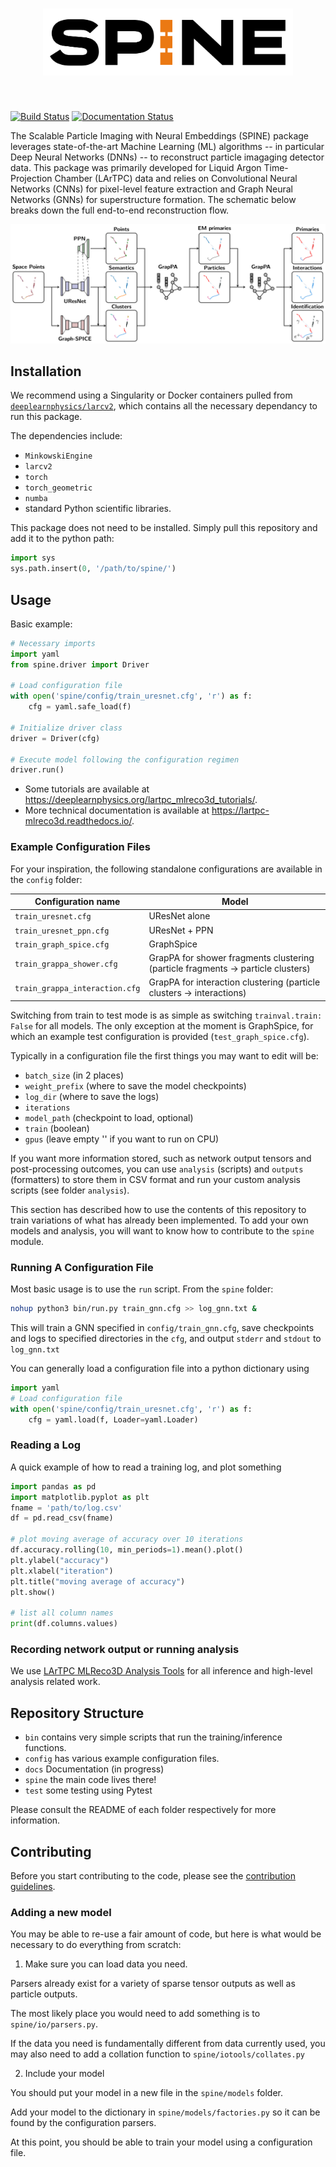 <h1 align="center">
<img src="https://github.com/DeepLearnPhysics/SPINE/blob/develop/docs/source/_static/img/spine-logo-dark.png" alt='SPINE', width="400">
</h1><br>

[![Build Status](https://app.travis-ci.com/francois-drielsma/lartpc_mlreco3d.svg?token=WB4oxAv87vEXhuxUGH7e&branch=develop&status=passed)](https://app.travis-ci.com/github/francois-drielsma/lartpc_mlreco3d/logscans?serverType=git)
[![Documentation Status](https://readthedocs.org/projects/lartpc-mlreco3d/badge/?version=latest)](https://lartpc-mlreco3d.readthedocs.io/en/latest/?badge=latest)

The Scalable Particle Imaging with Neural Embeddings (SPINE) package leverages state-of-the-art Machine Learning (ML) algorithms -- in particular Deep Neural Networks (DNNs) -- to reconstruct particle imagaging detector data. This package was primarily developed for Liquid Argon Time-Projection Chamber (LArTPC) data and relies on Convolutional Neural Networks (CNNs) for pixel-level feature extraction and Graph Neural Networks (GNNs) for superstructure formation. The schematic below breaks down the full end-to-end reconstruction flow.

![Full chain](https://github.com/DeepLearnPhysics/spine/blob/develop/docs/source/_static/img/spine-chain-alpha.png)

## Installation

We recommend using a Singularity or Docker containers pulled from [`deeplearnphysics/larcv2`](https://hub.docker.com/r/deeplearnphysics/larcv2), which contains all the necessary dependancy to run this package.

The dependencies include:
* `MinkowskiEngine`
* `larcv2`
* `torch`
* `torch_geometric`
* `numba`
* standard Python scientific libraries.

This package does not need to be installed. Simply pull this repository and add it to the python path:

```python
import sys
sys.path.insert(0, '/path/to/spine/')
```

## Usage
Basic example:
```python
# Necessary imports
import yaml
from spine.driver import Driver

# Load configuration file
with open('spine/config/train_uresnet.cfg', 'r') as f:
    cfg = yaml.safe_load(f)

# Initialize driver class
driver = Driver(cfg)

# Execute model following the configuration regimen
driver.run()
```

* Some tutorials are available at https://deeplearnphysics.org/lartpc_mlreco3d_tutorials/.
* More technical documentation is available at https://lartpc-mlreco3d.readthedocs.io/.

### Example Configuration Files

For your inspiration, the following standalone configurations are available in the `config` folder:

| Configuration name            | Model          |
| ------------------------------|----------------|
| `train_uresnet.cfg`           | UResNet alone  |
| `train_uresnet_ppn.cfg`       | UResNet + PPN  |
| `train_graph_spice.cfg`       | GraphSpice     |
| `train_grappa_shower.cfg`     | GrapPA for shower fragments clustering (particle fragments -> particle clusters) |
| `train_grappa_interaction.cfg`| GrapPA for interaction clustering (particle clusters -> interactions) |

Switching from train to test mode is as simple as switching `trainval.train: False` for all models. The only exception at the moment is GraphSpice, for which an example test configuration is provided (`test_graph_spice.cfg`).

Typically in a configuration file the first things you may want to edit will be:
* `batch_size` (in 2 places)
* `weight_prefix` (where to save the model checkpoints)
* `log_dir` (where to save the logs)
* `iterations`
* `model_path` (checkpoint to load, optional)
* `train` (boolean)
* `gpus` (leave empty '' if you want to run on CPU)


If you want more information stored, such as network output tensors and post-processing outcomes, you can use `analysis` (scripts) and `outputs` (formatters)
to store them in CSV format and run your custom analysis scripts (see folder `analysis`).

This section has described how to use the contents of this repository to train variations of what has already been implemented.  To add your own models and analysis, you will want to know how to contribute to the `spine` module.

### Running A Configuration File

Most basic usage is to use the `run` script.  From the `spine` folder:
```bash
nohup python3 bin/run.py train_gnn.cfg >> log_gnn.txt &
```
This will train a GNN specified in `config/train_gnn.cfg`, save checkpoints and logs to specified directories in the `cfg`, and output `stderr` and `stdout` to `log_gnn.txt`

You can generally load a configuration file into a python dictionary using
```python
import yaml
# Load configuration file
with open('spine/config/train_uresnet.cfg', 'r') as f:
    cfg = yaml.load(f, Loader=yaml.Loader)
```

### Reading a Log

A quick example of how to read a training log, and plot something
```python
import pandas as pd
import matplotlib.pyplot as plt
fname = 'path/to/log.csv'
df = pd.read_csv(fname)

# plot moving average of accuracy over 10 iterations
df.accuracy.rolling(10, min_periods=1).mean().plot()
plt.ylabel("accuracy")
plt.xlabel("iteration")
plt.title("moving average of accuracy")
plt.show()

# list all column names
print(df.columns.values)
```

### Recording network output or running analysis
We use [LArTPC MLReco3D Analysis Tools](./analysis/README.md) for all inference and high-level analysis related work. 

## Repository Structure
* `bin` contains very simple scripts that run the training/inference functions.
* `config` has various example configuration files.
* `docs` Documentation (in progress)
* `spine` the main code lives there!
* `test` some testing using Pytest

Please consult the README of each folder respectively for more information.

## Contributing

Before you start contributing to the code, please see the [contribution guidelines](contributing.md).

### Adding a new model
You may be able to re-use a fair amount of code, but here is what would be necessary to do everything from scratch:

1. Make sure you can load data you need.

Parsers already exist for a variety of sparse tensor outputs as well as particle outputs.

The most likely place you would need to add something is to `spine/io/parsers.py`.

If the data you need is fundamentally different from data currently used, you may also need to add a collation function to `spine/iotools/collates.py`

2. Include your model

You should put your model in a new file in the `spine/models` folder.

Add your model to the dictionary in `spine/models/factories.py` so it can be found by the configuration parsers.

At this point, you should be able to train your model using a configuration file.
